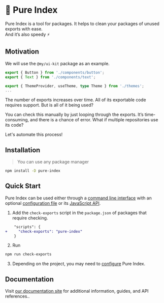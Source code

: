 # 🌿 Pure Index

Pure Index is a tool for packages. It helps to clean your packages of unused exports with ease.<br />
And it’s also speedy ⚡️

## Motivation

We will use the `@my/ui-kit` package as an example.

```ts title="ui-kit/src/index.ts"
export { Button } from './components/button';
export { Text } from './components/text';

export { ThemeProvider, useTheme, type Theme } from './themes';
...
```

The number of exports increases over time. All of its exportable code requires support. But is all of it being used?

You can check this manually by just looping through the exports. It’s time-consuming, and there is a chance of error. What if multiple repositories use its code?

Let's automate this process!

## Installation

> You can use any package manager

```sh
npm install -D pure-index
```

## Quick Start

Pure Index can be used either through a [command line interface](https://space307.github.io/pure-index/intro/cli) with an optional [configuration file](https://space307.github.io/pure-index/reference/configuration) or its [JavaScript API](https://space307.github.io/pure-index/intro/js-api).

1. Add the `check-exports` script in the `package.json` of packages that require checking.

```diff
    "scripts": {
+     "check-exports": "pure-index"
    }
```

2. Run

```sh
npm run check-exports
```

3. Depending on the project, you may need to [configure](https://space307.github.io/pure-index/reference/configuration) Pure Index.

## Documentation

Visit [our documentation site](https://space307.github.io/pure-index) for additional information, guides, and API references..
